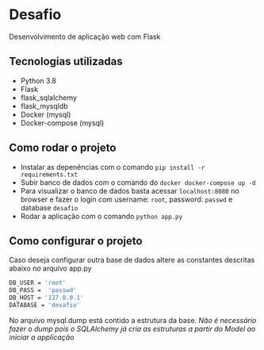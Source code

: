 # Desafio

Desenvolvimento de aplicação web com Flask

## Tecnologias utilizadas

- Python 3.8
- Flask
- flask_sqlalchemy
- flask_mysqldb
- Docker (mysql)
- Docker-compose (mysql)

## Como rodar o projeto

- Instalar as depenências com o comando `pip install -r requirements.txt`
- Subir banco de dados com o comando do `docker docker-compose up -d`
- Para visualizar o banco de dados basta acessar `localhost:8080` no browser e fazer o login com username: `root`, password: `passwd` e database `desafio`
- Rodar a aplicação com o comando `python app.py`

## Como configurar o projeto

Caso deseja configurar outra base de dados altere as constantes descritas abaixo no arquivo app.py

``` sh
DB_USER = 'root'
DB_PASS =  'passwd' 
DB_HOST = '127.0.0.1'
DATABASE = 'desafio'
``` 
No arquivo mysql.dump está contido a estrutura da base.
*Não é necessário fazer o dump pois o SQLAlchemy já cria as estruturas a partir do Model ao iniciar a applicação*